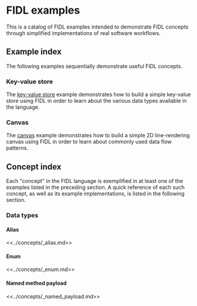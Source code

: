 # FIDL examples

This is a catalog of FIDL examples intended to demonstrate FIDL concepts through
simplified implementations of real software workflows.

## Example index

The following examples sequentially demonstrate useful FIDL concepts.

### Key-value store

The [key-value store][example_key_value_store] example demonstrates how to build
a simple key-value store using FIDL in order to learn about the various data
types available in the language.

### Canvas

The [canvas][example_canvas] example demonstrates how to build a simple 2D
line-rendering canvas using FIDL in order to learn about commonly used data flow
patterns.

## Concept index

Each "concept" in the FIDL language is exemplified in at least one of the
examples listed in the preceding section. A quick reference of each such
concept, as well as its example implementations, is listed in the following
section.

### Data types

#### Alias

<<../concepts/_alias.md>>

#### Enum

<<../concepts/_enum.md>>

#### Named method payload

<<../concepts/_named_payload.md>>

[example_canvas]: canvas/README.md
[example_key_value_store]: key_value_store/README.md
